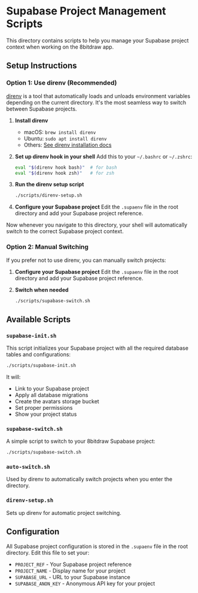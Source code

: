 # Supabase Project Management Scripts

This directory contains scripts to help you manage your Supabase project context when working on the 8bitdraw app.

## Setup Instructions

### Option 1: Use direnv (Recommended)

[direnv](https://direnv.net/) is a tool that automatically loads and unloads environment variables depending on the current directory. It's the most seamless way to switch between Supabase projects.

1. **Install direnv**

   - macOS: `brew install direnv`
   - Ubuntu: `sudo apt install direnv`
   - Others: [See direnv installation docs](https://direnv.net/docs/installation.html)

2. **Set up direnv hook in your shell**
   Add this to your `~/.bashrc` or `~/.zshrc`:

   ```bash
   eval "$(direnv hook bash)"  # for bash
   eval "$(direnv hook zsh)"   # for zsh
   ```

3. **Run the direnv setup script**

   ```bash
   ./scripts/direnv-setup.sh
   ```

4. **Configure your Supabase project**
   Edit the `.supaenv` file in the root directory and add your Supabase project reference.

Now whenever you navigate to this directory, your shell will automatically switch to the correct Supabase project context.

### Option 2: Manual Switching

If you prefer not to use direnv, you can manually switch projects:

1. **Configure your Supabase project**
   Edit the `.supaenv` file in the root directory and add your Supabase project reference.

2. **Switch when needed**
   ```bash
   ./scripts/supabase-switch.sh
   ```

## Available Scripts

### `supabase-init.sh`

This script initializes your Supabase project with all the required database tables and configurations:

```bash
./scripts/supabase-init.sh
```

It will:

- Link to your Supabase project
- Apply all database migrations
- Create the avatars storage bucket
- Set proper permissions
- Show your project status

### `supabase-switch.sh`

A simple script to switch to your 8bitdraw Supabase project:

```bash
./scripts/supabase-switch.sh
```

### `auto-switch.sh`

Used by direnv to automatically switch projects when you enter the directory.

### `direnv-setup.sh`

Sets up direnv for automatic project switching.

## Configuration

All Supabase project configuration is stored in the `.supaenv` file in the root directory. Edit this file to set your:

- `PROJECT_REF` - Your Supabase project reference
- `PROJECT_NAME` - Display name for your project
- `SUPABASE_URL` - URL to your Supabase instance
- `SUPABASE_ANON_KEY` - Anonymous API key for your project
